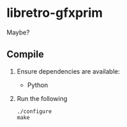 # libretro-gfxprim

Maybe?

## Compile

1. Ensure dependencies are available:
	- Python

2. Run the following
	```
	./configure
	make
	```
